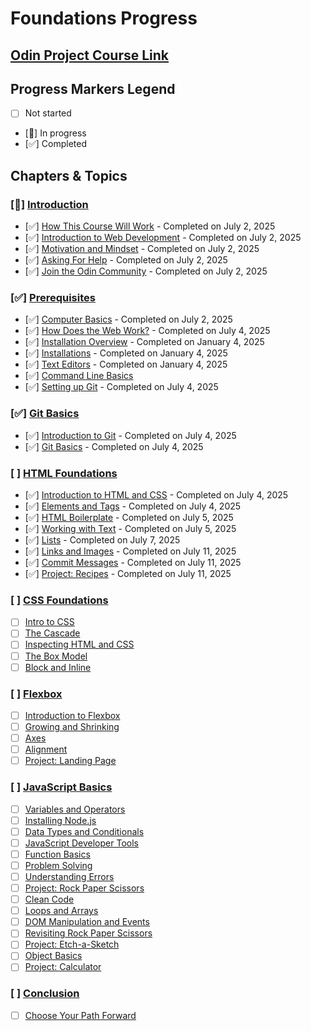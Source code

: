 # Foundations Progress

## [Odin Project Course Link](https://www.theodinproject.com/paths/foundations/courses/foundations)

## Progress Markers Legend
- [ ] Not started
- [🔄] In progress
- [✅] Completed

## Chapters & Topics

### [🔄] [Introduction](https://www.theodinproject.com/paths/foundations/courses/foundations#introduction)
- [✅] [How This Course Will Work](https://www.theodinproject.com/lessons/foundations-how-this-course-will-work) - Completed on July 2, 2025
- [✅] [Introduction to Web Development](https://www.theodinproject.com/lessons/foundations-introduction-to-web-development) - Completed on July 2, 2025
- [✅] [Motivation and Mindset](https://www.theodinproject.com/lessons/foundations-motivation-and-mindset) - Completed on July 2, 2025
- [✅] [Asking For Help](https://www.theodinproject.com/lessons/foundations-asking-for-help) - Completed on July 2, 2025
- [✅] [Join the Odin Community](https://www.theodinproject.com/lessons/foundations-join-the-odin-community) - Completed on July 2, 2025

### [✅] [Prerequisites](https://www.theodinproject.com/paths/foundations/courses/foundations#prerequisites)
- [✅] [Computer Basics](https://www.theodinproject.com/lessons/foundations-computer-basics) - Completed on July 2, 2025
- [✅] [How Does the Web Work?](https://www.theodinproject.com/lessons/foundations-how-does-the-web-work) - Completed on July 4, 2025
- [✅] [Installation Overview](https://www.theodinproject.com/lessons/foundations-installation-overview) - Completed on January 4, 2025
- [✅] [Installations](https://www.theodinproject.com/lessons/foundations-installations) - Completed on January 4, 2025
- [✅] [Text Editors](https://www.theodinproject.com/lessons/foundations-text-editors) - Completed on January 4, 2025
- [✅] [Command Line Basics](https://www.theodinproject.com/lessons/foundations-command-line-basics)
- [✅] [Setting up Git](https://www.theodinproject.com/lessons/foundations-setting-up-git) - Completed on July 4, 2025

### [✅] [Git Basics](https://www.theodinproject.com/paths/foundations/courses/foundations#git-basics)
- [✅] [Introduction to Git](https://www.theodinproject.com/lessons/foundations-introduction-to-git) - Completed on July 4, 2025
- [✅] [Git Basics](https://www.theodinproject.com/lessons/foundations-git-basics) - Completed on July 4, 2025

### [ ] [HTML Foundations](https://www.theodinproject.com/paths/foundations/courses/foundations#html-foundations)
- [✅] [Introduction to HTML and CSS](https://www.theodinproject.com/lessons/foundations-introduction-to-html-and-css) - Completed on July 4, 2025
- [✅] [Elements and Tags](https://www.theodinproject.com/lessons/foundations-elements-and-tags) - Completed on July 4, 2025
- [✅] [HTML Boilerplate](https://www.theodinproject.com/lessons/foundations-html-boilerplate) - Completed on July 5, 2025
- [✅] [Working with Text](https://www.theodinproject.com/lessons/foundations-working-with-text) - Completed on July 5, 2025
- [✅] [Lists](https://www.theodinproject.com/lessons/foundations-lists) - Completed on July 7, 2025
- [✅] [Links and Images](https://www.theodinproject.com/lessons/foundations-links-and-images) - Completed on July 11, 2025
- [✅] [Commit Messages](https://www.theodinproject.com/lessons/foundations-commit-messages) - Completed on July 11, 2025
- [✅] [Project: Recipes](https://www.theodinproject.com/lessons/foundations-recipes) - Completed on July 11, 2025

### [ ] [CSS Foundations](https://www.theodinproject.com/paths/foundations/courses/foundations#css-foundations)
- [ ] [Intro to CSS](https://www.theodinproject.com/lessons/foundations-intro-to-css)
- [ ] [The Cascade](https://www.theodinproject.com/lessons/foundations-the-cascade)
- [ ] [Inspecting HTML and CSS](https://www.theodinproject.com/lessons/foundations-inspecting-html-and-css)
- [ ] [The Box Model](https://www.theodinproject.com/lessons/foundations-the-box-model)
- [ ] [Block and Inline](https://www.theodinproject.com/lessons/foundations-block-and-inline)

### [ ] [Flexbox](https://www.theodinproject.com/paths/foundations/courses/foundations#flexbox)
- [ ] [Introduction to Flexbox](https://www.theodinproject.com/lessons/foundations-introduction-to-flexbox)
- [ ] [Growing and Shrinking](https://www.theodinproject.com/lessons/foundations-growing-and-shrinking)
- [ ] [Axes](https://www.theodinproject.com/lessons/foundations-axes)
- [ ] [Alignment](https://www.theodinproject.com/lessons/foundations-alignment)
- [ ] [Project: Landing Page](https://www.theodinproject.com/lessons/foundations-landing-page)

### [ ] [JavaScript Basics](https://www.theodinproject.com/paths/foundations/courses/foundations#javascript-basics)
- [ ] [Variables and Operators](https://www.theodinproject.com/lessons/foundations-variables-and-operators)
- [ ] [Installing Node.js](https://www.theodinproject.com/lessons/foundations-installing-node-js)
- [ ] [Data Types and Conditionals](https://www.theodinproject.com/lessons/foundations-data-types-and-conditionals)
- [ ] [JavaScript Developer Tools](https://www.theodinproject.com/lessons/foundations-javascript-developer-tools)
- [ ] [Function Basics](https://www.theodinproject.com/lessons/foundations-function-basics)
- [ ] [Problem Solving](https://www.theodinproject.com/lessons/foundations-problem-solving)
- [ ] [Understanding Errors](https://www.theodinproject.com/lessons/foundations-understanding-errors)
- [ ] [Project: Rock Paper Scissors](https://www.theodinproject.com/lessons/foundations-rock-paper-scissors)
- [ ] [Clean Code](https://www.theodinproject.com/lessons/foundations-clean-code)
- [ ] [Loops and Arrays](https://www.theodinproject.com/lessons/foundations-loops-and-arrays)
- [ ] [DOM Manipulation and Events](https://www.theodinproject.com/lessons/foundations-dom-manipulation-and-events)
- [ ] [Revisiting Rock Paper Scissors](https://www.theodinproject.com/lessons/foundations-revisiting-rock-paper-scissors)
- [ ] [Project: Etch-a-Sketch](https://www.theodinproject.com/lessons/foundations-etch-a-sketch)
- [ ] [Object Basics](https://www.theodinproject.com/lessons/foundations-object-basics)
- [ ] [Project: Calculator](https://www.theodinproject.com/lessons/foundations-calculator)

### [ ] [Conclusion](https://www.theodinproject.com/paths/foundations/courses/foundations#conclusion)
- [ ] [Choose Your Path Forward](https://www.theodinproject.com/lessons/foundations-choose-your-path-forward)
